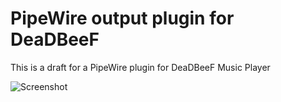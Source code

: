 # PipeWire output plugin for DeaDBeeF

This is a draft for a PipeWire plugin for DeaDBeeF Music Player


![Screenshot](../assets/pipewire-options.png?raw=true)

